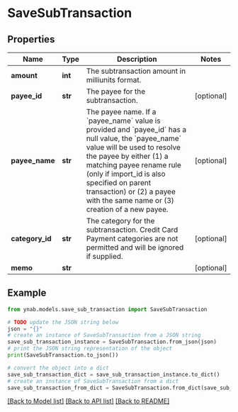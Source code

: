 # SaveSubTransaction


## Properties

Name | Type | Description | Notes
------------ | ------------- | ------------- | -------------
**amount** | **int** | The subtransaction amount in milliunits format. | 
**payee_id** | **str** | The payee for the subtransaction. | [optional] 
**payee_name** | **str** | The payee name.  If a &#x60;payee_name&#x60; value is provided and &#x60;payee_id&#x60; has a null value, the &#x60;payee_name&#x60; value will be used to resolve the payee by either (1) a matching payee rename rule (only if import_id is also specified on parent transaction) or (2) a payee with the same name or (3) creation of a new payee. | [optional] 
**category_id** | **str** | The category for the subtransaction.  Credit Card Payment categories are not permitted and will be ignored if supplied. | [optional] 
**memo** | **str** |  | [optional] 

## Example

```python
from ynab.models.save_sub_transaction import SaveSubTransaction

# TODO update the JSON string below
json = "{}"
# create an instance of SaveSubTransaction from a JSON string
save_sub_transaction_instance = SaveSubTransaction.from_json(json)
# print the JSON string representation of the object
print(SaveSubTransaction.to_json())

# convert the object into a dict
save_sub_transaction_dict = save_sub_transaction_instance.to_dict()
# create an instance of SaveSubTransaction from a dict
save_sub_transaction_from_dict = SaveSubTransaction.from_dict(save_sub_transaction_dict)
```
[[Back to Model list]](../README.md#documentation-for-models) [[Back to API list]](../README.md#documentation-for-api-endpoints) [[Back to README]](../README.md)


